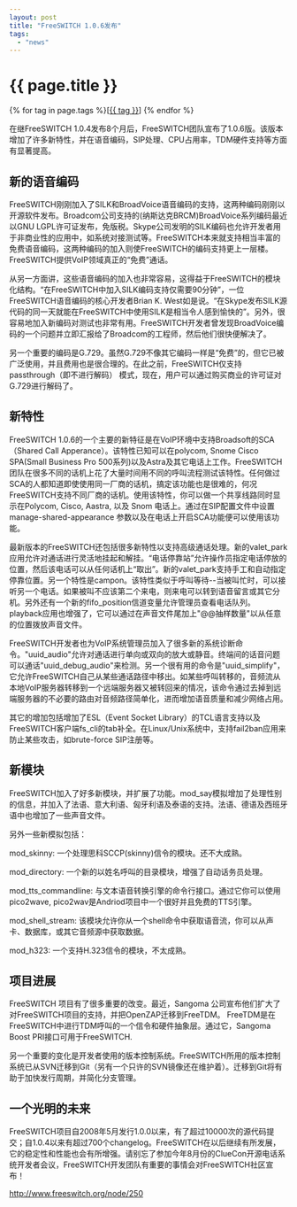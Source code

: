 ```yaml
---
layout: post
title: "FreeSWITCH 1.0.6发布"
tags:
  - "news"
---
```


# {{ page.title }}

<div class="tags">
{% for tag in page.tags %}[<a class="tag" href="/tags.html#{{ tag }}">{{ tag }}</a>] {% endfor %}
</div>


在继FreeSWITCH 1.0.4发布8个月后，FreeSWITCH团队宣布了1.0.6版。该版本增加了许多新特性，并在语音编码，SIP处理、CPU占用率，TDM硬件支持等方面有显著提高。

新的语音编码
------

FreeSWITCH刚刚加入了SILK和BroadVoice语音编码的支持，这两种编码刚刚以开源软件发布。Broadcom公司支持的(纳斯达克BRCM)BroadVoice系列编码最近以GNU LGPL许可证发布，免版税。Skype公司发明的SILK编码也允许开发者用于非商业性的应用中，如系统对接测试等。FreeSWITCH本来就支持相当丰富的免费语音编码，这两种编码的加入则使FreeSWITCH的编码支持更上一层楼。FreeSWITCH提供VoIP领域真正的“免费”通话。

从另一方面讲，这些语音编码的加入也非常容易，这得益于FreeSWITCH的模块化结构。“在FreeSWITCH中加入SILK编码支持仅需要90分钟”，一位FreeSWITCH语音编码的核心开发者Brian K. West如是说。“在Skype发布SILK源代码的同一天就能在FreeSWITCH中使用SILK是相当令人感到愉快的”。另外，很容易地加入新编码对测试也非常有用。FreeSWITCH开发者曾发现BroadVoice编码的一个问题并立即汇报给了Broadcom的工程师，然后他们很快便解决了。

另一个重要的编码是G.729。虽然G.729不像其它编码一样是“免费”的，但它已被广泛使用，并且费用也是很合理的。在此之前，FreeSWITCH仅支持 passthrough（即不进行解码） 模式，现在，用户可以通过购买商业的许可证对G.729进行解码了。

新特性
------
FreeSWITCH 1.0.6的一个主要的新特征是在VoIP环境中支持Broadsoft的SCA（Shared Call Apperance）。该特性已知可以在polycom, Snome Cisco SPA(Small Business Pro 500系列)以及Astra及其它电话上工作。FreeSWITCH团队在很多不同的话机上花了大量时间用不同的呼叫流程测试该特性。任何做过SCA的人都知道即使使用同一厂商的话机，搞定该功能也是很难的，何况FreeSWITCH支持不同厂商的话机。使用该特性，你可以做一个共享线路同时显示在Polycom, Cisco, Aastra, 以及 Snom 电话上。通过在SIP配置文件中设置 manage-shared-appearance 参数以及在电话上开启SCA功能便可以使用该功能。

最新版本的FreeSWITCH还包括很多新特性以支持高级通话处理。新的valet\_park应用允许对通话进行灵活地挂起和解挂。“电话停靠站”允许操作员指定电话停放的位置，然后该电话可以从任何话机上“取出”。新的valet\_park支持手工和自动指定停靠位置。另一个特性是campon。该特性类似于呼叫等待--当被叫忙时，可以接听另一个电话。如果被叫不应该第二个来电，则来电可以转到语音留言或其它分机。另外还有一个新的fifo\_position信道变量允许管理员查看电话队列。playback应用也增强了，它可以通过在声音文件尾加上"@@抽样数量"以从任意的位置拨放声音文件。

FreeSWITCH开发者也为VoIP系统管理员加入了很多新的系统诊断命令。"uuid\_audio"允许对通话进行单向或双向的放大或静音。终端间的话音问题可以通话"uuid\_debug\_audio"来检测。另一个很有用的命令是"uuid\_simplify"，它允许FreeSWITCH自己从某些通话路径中移出。如某些呼叫转移的，音频流从本地VoIP服务器转移到一个远端服务器又被转回来的情况，该命令通过去掉到远端服务器的不必要的路由对音频路径简单化，进而增加语音质量和减少网络占用。

其它的增加包括增加了ESL（Event Socket Library）的TCL语言支持以及FreeSWITCH客户端fs\_cli的tab补全。在Linux/Unix系统中，支持fail2ban应用来防止某些攻击，如brute-force SIP注册等。

新模块
------

FreeSWITCH加入了好多新模块，并扩展了功能。mod\_say模拟增加了处理性别的信息，并加入了法语、意大利语、匈牙利语及泰语的支持。法语、德语及西班牙语中也增加了一些声音文件。

另外一些新模拟包括：
 
mod\_skinny: 一个处理思科SCCP(skinny)信令的模块。还不大成熟。

mod\_directory: 一个新的以姓名呼叫的目录模块，增强了自动话务员处理。

mod\_tts\_commandline: 与文本语音转换引擎的命令行接口。通过它你可以使用pico2wave, pico2wav是Andriod项目中一个很好并且免费的TTS引擎。

mod\_shell\_stream: 该模块允许你从一个shell命令中获取语音流，你可以从声卡、数据库，或其它音频源中获取数据。

mod\_h323: 一个支持H.323信令的模块，不太成熟。
 
项目进展
------

FreeSWITCH 项目有了很多重要的改变。最近，Sangoma 公司宣布他们扩大了对FreeSWITCH项目的支持，并把OpenZAP迁移到FreeTDM。 FreeTDM是在FreeSWITCH中进行TDM呼叫的一个信令和硬件抽象层。通过它，Sangoma Boost PRI接口可用于FreeSWITCH.

另一个重要的变化是开发者使用的版本控制系统。FreeSWITCH所用的版本控制系统已从SVN迁移到Git（另有一个只许的SVN镜像还在维护着）。迁移到Git将有助于加快发行周期，并简化分支管理。

一个光明的未来
------

FreeSWITCH项目自2008年5月发行1.0.0以来，有了超过10000次的源代码提交；自1.0.4以来有超过700个changelog。FreeSWITCH在以后继续有所发展，它的稳定性和性能也会有所增强。请别忘了参加今年8月份的ClueCon开源电话系统开发者会议，FreeSWITCH开发团队有重要的事情会对FreeSWITCH社区宣布！

<http://www.freeswitch.org/node/250>
